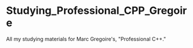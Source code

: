 # Studying_Professional_CPP_Gregoire
All my studying materials for Marc Gregoire's, "Professional C++."
